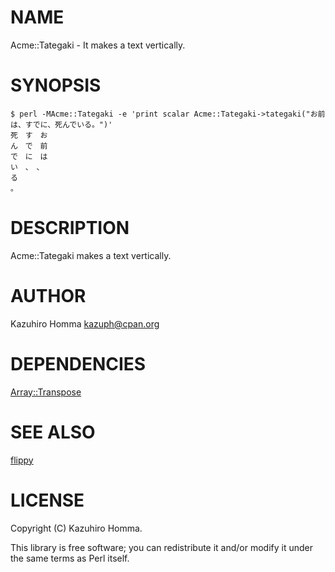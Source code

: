 # NAME

Acme::Tategaki - It makes a text vertically.

# SYNOPSIS

    $ perl -MAcme::Tategaki -e 'print scalar Acme::Tategaki->tategaki("お前は、すでに、死んでいる。")'
    死　す　お
    ん　で　前
    で　に　は
    い　、　、
    る
    。

# DESCRIPTION

Acme::Tategaki makes a text vertically.

# AUTHOR

Kazuhiro Homma <kazuph@cpan.org>

# DEPENDENCIES

[Array::Transpose](http://search.cpan.org/perldoc?Array::Transpose)

# SEE ALSO

[flippy](https://rubygems.org/gems/flippy)

# LICENSE

Copyright (C) Kazuhiro Homma.

This library is free software; you can redistribute it and/or modify
it under the same terms as Perl itself.
